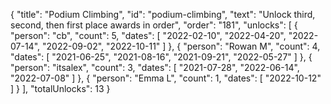 {
  "title": "Podium Climbing",
  "id": "podium-climbing",
  "text": "Unlock third, second, then first place awards in order",
  "order": "181",
  "unlocks": [
    {
      "person": "cb",
      "count": 5,
      "dates": [
        "2022-02-10",
        "2022-04-20",
        "2022-07-14",
        "2022-09-02",
        "2022-10-11"
      ]
    },
    {
      "person": "Rowan M",
      "count": 4,
      "dates": [
        "2021-06-25",
        "2021-08-16",
        "2021-09-21",
        "2022-05-27"
      ]
    },
    {
      "person": "itsalex",
      "count": 3,
      "dates": [
        "2021-07-28",
        "2022-06-14",
        "2022-07-08"
      ]
    },
    {
      "person": "Emma L",
      "count": 1,
      "dates": [
        "2022-10-12"
      ]
    }
  ],
  "totalUnlocks": 13
}